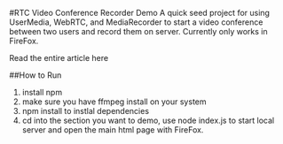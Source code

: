 #RTC Video Conference Recorder Demo
A quick seed project for using UserMedia, WebRTC, and MediaRecorder to start a video conference between two users and record them on server. Currently only works in FireFox.

Read the entire article here

##How to Run
1. install npm
2. make sure you have ffmpeg install on your system
2. npm install to instlal dependencies
3. cd into the section you want to demo, use node index.js to start local server and open the main html page with FireFox.



